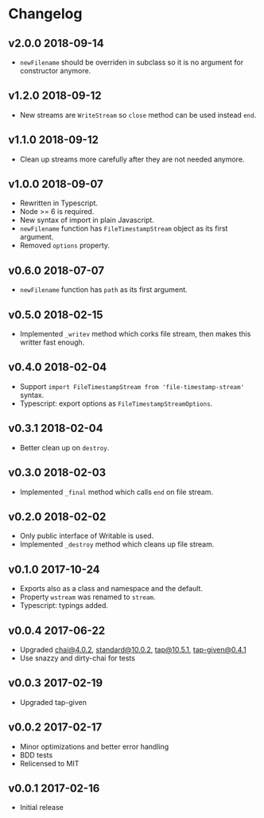 # Changelog

## v2.0.0 2018-09-14

* `newFilename` should be overriden in subclass so it is no argument for
  constructor anymore.

## v1.2.0 2018-09-12

* New streams are `WriteStream` so `close` method can be used instead `end`.

## v1.1.0 2018-09-12

* Clean up streams more carefully after they are not needed anymore.

## v1.0.0 2018-09-07

* Rewritten in Typescript.
* Node >= 6 is required.
* New syntax of import in plain Javascript.
* `newFilename` function has `FileTimestampStream` object as its first argument.
* Removed `options` property.

## v0.6.0 2018-07-07

* `newFilename` function has `path` as its first argument.

## v0.5.0 2018-02-15

* Implemented `_writev` method which corks file stream, then makes this writter
  fast enough.

## v0.4.0 2018-02-04

* Support `import FileTimestampStream from 'file-timestamp-stream'` syntax.
* Typescript: export options as `FileTimestampStreamOptions`.

## v0.3.1 2018-02-04

* Better clean up on `destroy`.

## v0.3.0 2018-02-03

* Implemented `_final` method which calls `end` on file stream.

## v0.2.0 2018-02-02

* Only public interface of Writable is used.
* Implemented `_destroy` method which cleans up file stream.

## v0.1.0 2017-10-24

* Exports also as a class and namespace and the default.
* Property `wstream` was renamed to `stream`.
* Typescript: typings added.

## v0.0.4 2017-06-22

* Upgraded chai@4.0.2, standard@10.0.2, tap@10.5.1, tap-given@0.4.1
* Use snazzy and dirty-chai for tests

## v0.0.3 2017-02-19

* Upgraded tap-given

## v0.0.2 2017-02-17

* Minor optimizations and better error handling
* BDD tests
* Relicensed to MIT

## v0.0.1 2017-02-16

* Initial release
